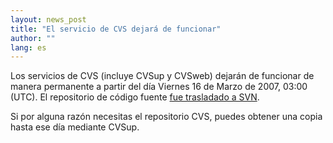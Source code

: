 ```yaml
---
layout: news_post
title: "El servicio de CVS dejará de funcionar"
author: ""
lang: es
---
```


Los servicios de CVS (incluye CVSup y CVSweb) dejarán de funcionar de
manera permanente a partir del día Viernes 16 de Marzo de 2007, 03:00
(UTC). El repositorio de código fuente [fue trasladado a
SVN](/es/news/2006/12/23/cvs-de-ruby-ahora-en-svn/).

Si por alguna razón necesitas el repositorio CVS, puedes obtener una
copia hasta ese día mediante CVSup.

